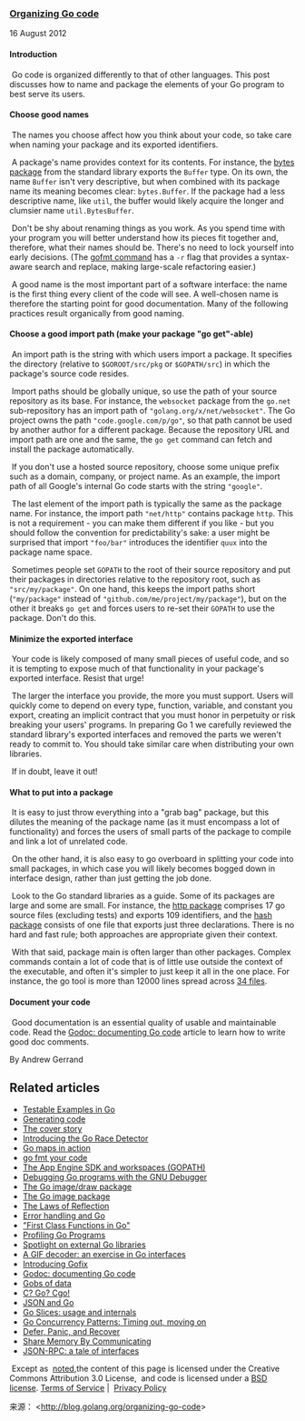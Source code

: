 ### [Organizing Go code](http://blog.golang.org/organizing-go-code)

16 August 2012

#### Introduction

​    Go code is organized differently to that of other languages. This post discusses how to name and package the elements of your Go program to best serve its users.  

#### Choose good names

​    The names you choose affect how you think about your code, so take care when naming your package and its exported identifiers.  

​    A package's name provides context for its contents. For instance, the [bytes package](http://golang.org/pkg/bytes/) from the standard library exports the `Buffer` type. On its own, the name `Buffer` isn't very descriptive, but when combined with its package name its meaning becomes clear: `bytes.Buffer`. If the package had a less descriptive name, like `util`, the buffer would likely acquire the longer and clumsier name `util.BytesBuffer`.   

​    Don't be shy about renaming things as you work. As you spend time with your program you will better understand how its pieces fit together and, therefore, what their names should be. There's no need to lock yourself into early decisions. (The [gofmt command](http://golang.org/cmd/gofmt/) has a `-r` flag that provides a syntax-aware search and replace, making large-scale refactoring easier.)  

​    A good name is the most important part of a software interface: the name is the first thing every client of the code will see. A well-chosen name is therefore the starting point for good documentation. Many of the following practices result organically from good naming.   

#### Choose a good import path (make your package "go get"-able)

​    An import path is the string with which users import a package. It specifies the directory (relative to `$GOROOT/src/pkg` or `$GOPATH/src`) in which the package's source code resides.  

​    Import paths should be globally unique, so use the path of your source repository as its base. For instance, the `websocket` package from the `go.net` sub-repository has an import path of `"golang.org/x/net/websocket"`. The Go project owns the path `"code.google.com/p/go"`, so that path cannot be used by another author for a different package. Because the repository URL and import path are one and the same, the `go get` command can fetch and install the package automatically.  

​    If you don't use a hosted source repository, choose some unique prefix such as a domain, company, or project name. As an example, the import path of all Google's internal Go code starts with the string `"google"`.  

​    The last element of the import path is typically the same as the package name. For instance, the import path `"net/http"` contains package `http`. This is not a requirement - you can make them different if you like - but you should follow the convention for predictability's sake: a user might be surprised that import `"foo/bar"` introduces the identifier `quux` into the package name space.  

​    Sometimes people set `GOPATH` to the root of their source repository and put their packages in directories relative to the repository root, such as `"src/my/package"`. On one hand, this keeps the import paths short (`"my/package"` instead of `"github.com/me/project/my/package"`), but on the other it breaks `go get` and forces users to re-set their `GOPATH` to use the package. Don't do this.  

#### Minimize the exported interface

​    Your code is likely composed of many small pieces of useful code, and so it is tempting to expose much of that functionality in your package's exported interface. Resist that urge!  

​    The larger the interface you provide, the more you must support. Users will quickly come to depend on every type, function, variable, and constant you export, creating an implicit contract that you must honor in perpetuity or risk breaking your users' programs. In preparing Go 1 we carefully reviewed the standard library's exported interfaces and removed the parts we weren't ready to commit to. You should take similar care when distributing your own libraries.  

​    If in doubt, leave it out!  

#### What to put into a package

​    It is easy to just throw everything into a "grab bag" package, but this dilutes the meaning of the package name (as it must encompass a lot of functionality) and forces the users of small parts of the package to compile and link a lot of unrelated code.  

​    On the other hand, it is also easy to go overboard in splitting your code into small packages, in which case you will likely becomes bogged down in interface design, rather than just getting the job done.  

​    Look to the Go standard libraries as a guide. Some of its packages are large and some are small. For instance, the [http package](http://golang.org/pkg/net/http/) comprises 17 go source files (excluding tests) and exports 109 identifiers, and the [hash package](http://golang.org/pkg/hash/) consists of one file that exports just three declarations. There is no hard and fast rule; both approaches are appropriate given their context.  

​    With that said, package main is often larger than other packages. Complex commands contain a lot of code that is of little use outside the context of the executable, and often it's simpler to just keep it all in the one place. For instance, the go tool is more than 12000 lines spread across [34 files](http://golang.org/src/cmd/go/).  

#### Document your code

​    Good documentation is an essential quality of usable and maintainable code. Read the [Godoc: documenting Go code](http://golang.org/doc/articles/godoc_documenting_go_code.html) article to learn how to write good doc comments.  

By Andrew Gerrand

## Related articles

- [Testable Examples in Go](http://blog.golang.org/examples)
- [Generating code](http://blog.golang.org/generate)
- [The cover story](http://blog.golang.org/cover)
- [Introducing the Go Race Detector](http://blog.golang.org/race-detector)
- [Go maps in action](http://blog.golang.org/go-maps-in-action)
- [go fmt your code](http://blog.golang.org/go-fmt-your-code)
- [The App Engine SDK and workspaces (GOPATH)](http://blog.golang.org/the-app-engine-sdk-and-workspaces-gopath)
- [Debugging Go programs with the GNU Debugger](http://blog.golang.org/debugging-go-programs-with-gnu-debugger)
- [The Go image/draw package](http://blog.golang.org/go-imagedraw-package)
- [The Go image package](http://blog.golang.org/go-image-package)
- [The Laws of Reflection](http://blog.golang.org/laws-of-reflection)
- [Error handling and Go](http://blog.golang.org/error-handling-and-go)
- ["First Class Functions in Go"](http://blog.golang.org/first-class-functions-in-go-and-new-go)
- [Profiling Go Programs](http://blog.golang.org/profiling-go-programs)
- [Spotlight on external Go libraries](http://blog.golang.org/spotlight-on-external-go-libraries)
- [A GIF decoder: an exercise in Go interfaces](http://blog.golang.org/gif-decoder-exercise-in-go-interfaces)
- [Introducing Gofix](http://blog.golang.org/introducing-gofix)
- [Godoc: documenting Go code](http://blog.golang.org/godoc-documenting-go-code)
- [Gobs of data](http://blog.golang.org/gobs-of-data)
- [C? Go? Cgo!](http://blog.golang.org/c-go-cgo)
- [JSON and Go](http://blog.golang.org/json-and-go)
- [Go Slices: usage and internals](http://blog.golang.org/go-slices-usage-and-internals)
- [Go Concurrency Patterns: Timing out, moving on](http://blog.golang.org/go-concurrency-patterns-timing-out-and)
- [Defer, Panic, and Recover](http://blog.golang.org/defer-panic-and-recover)
- [Share Memory By Communicating](http://blog.golang.org/share-memory-by-communicating)
- [JSON-RPC: a tale of interfaces](http://blog.golang.org/json-rpc-tale-of-interfaces)

​	Except as
​	[noted](https://developers.google.com/site-policies#restrictions),
​	the content of this page is licensed under the Creative Commons
​	Attribution 3.0 License,
​	and code is licensed under a [BSD license](http://golang.org/LICENSE).
[Terms of Service](http://golang.org/doc/tos.html) | 
​	[Privacy Policy](http://www.google.com/intl/en/policies/privacy/)

来源： <<http://blog.golang.org/organizing-go-code>>

 